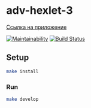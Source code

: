 # adv-hexlet-3

[Ссылка на приложение](http://adv-hexlet-3.surge.sh/)  


[![Maintainability](https://api.codeclimate.com/v1/badges/5938ee5974dcabbbf9b2/maintainability)](https://codeclimate.com/github/AnDeVerin/project-lvl3-s258/maintainability)
[![Build Status](https://travis-ci.org/AnDeVerin/project-lvl3-s258.svg?branch=master)](https://travis-ci.org/AnDeVerin/project-lvl3-s258)

## Setup

```sh
make install
```

### Run

```sh
make develop
```
